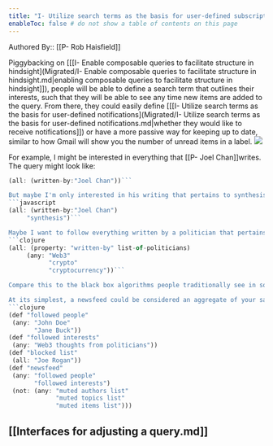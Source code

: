 ```yaml
---
title: "I- Utilize search terms as the basis for user-defined subscriptions"
enableToc: false # do not show a table of contents on this page
---
```


Authored By:: [[P- Rob Haisfield]]


Piggybacking on [[[I- Enable composable queries to facilitate structure in hindsight](Migrated/I- Enable composable queries to facilitate structure in hindsight.md|enabling composable queries to facilitate structure in hindsight]]), people will be able to define a search term that outlines their interests, such that they will be able to see any time new items are added to the query. From there, they could easily define [[[I- Utilize search terms as the basis for user-defined notifications](Migrated/I- Utilize search terms as the basis for user-defined notifications.md|whether they would like to receive notifications]]) or have a more passive way for keeping up to date, similar to how Gmail will show you the number of unread items in a label.
![](https://firebasestorage.googleapis.com/v0/b/firescript-577a2.appspot.com/o/imgs%2Fapp%2Fwrite-hypertext-notebook-graph-research%2FONhwQVp40E.png?alt=media&token=06082a7a-f7c9-4c2c-b021-509caf216d8b)

For example, I might be interested in everything that [[P- Joel Chan]]writes. The query might look like:
 ```javascript
(all: (written-by:"Joel Chan"))```

But maybe I'm only interested in his writing that pertains to synthesis. Then I might adjust my query:
 ```javascript
(all: (written-by:"Joel Chan")
      "synthesis")```

Maybe I want to follow everything written by a politician that pertains to my industry so I can stay up to date on potential regulations. Since we enable composable queries, the query could look as simple as this:
```clojure
(all: (property: "written-by" list-of-politicians)
      (any: "Web3"
            "crypto"
            "cryptocurrency"))```

Compare this to the black box algorithms people traditionally see in social media newsfeeds. On Twitter, it is unclear what determines whether a tweet is displayed in your feed. It often features "suggestions" outside of who you follow based on its perception of your interests.

At its simplest, a newsfeed could be considered an aggregate of your saved queries. Since queries are composable, that might look like:
```clojure
(def "followed people"
  (any: "John Doe"
        "Jane Buck"))
(def "followed interests"
  (any: "Web3 thoughts from politicians"))
(def "blocked list"
  (all: "Joe Rogan"))
(def "newsfeed"
  (any: "followed people"
        "followed interests")
  (not: (any: "muted authors list"
              "muted topics list"
              "muted items list")))
```

 ## [[Interfaces for adjusting a query.md]]
